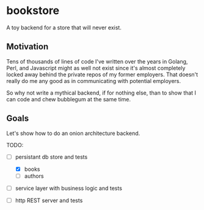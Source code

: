# bookstore
A toy backend for a store that will never exist.

<a name="Motivation"></a>

## Motivation
Tens of thousands of lines of code I've written over the years in Golang, Perl, and Javascript might as well not exist since it's almost completely locked away behind the private repos of my former employers. That doesn't really do me any good as in communicating with potential employers.

So why not write a mythical backend, if for nothing else, than to show that I can code and chew bubblegum at the same time.

## Goals
Let's show how to do an onion architecture backend.

TODO:

- [ ] persistant db store and tests
  - [x] books
  - [ ] authors
- [ ] service layer with business logic and tests
- [ ] http REST server and tests


